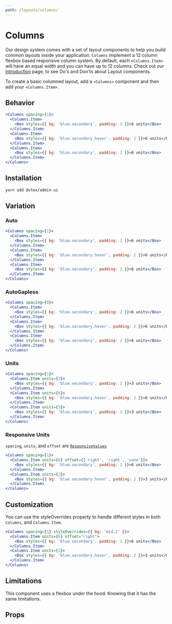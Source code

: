 ```yaml
---
path: /layouts/columns/
---
```


# Columns

Our design system comes with a set of layout components to help you build common layouts inside your application. `Columns` implement a 12 column flexbox based responsive column system. By default, each `<Columns.Item>` will have an equal width and you can have up to 12 columns. Check out our [Introduction](/layouts/introduction) page, to see Do's and Don'ts about Layout components.

To create a basic columned layout, add a `<Columns>` component and then add your `<Columns.Item>`.

## Behavior

```jsx
<Columns spacing={1}>
  <Columns.Item>
    <Box styles={{ bg: 'blue.secondary', padding: 2 }}>6 units</Box>
  </Columns.Item>
  <Columns.Item>
    <Box styles={{ bg: 'blue.secondary.hover', padding: 2 }}>6 units</Box>
  </Columns.Item>
  <Columns.Item>
    <Box styles={{ bg: 'blue.secondary', padding: 2 }}>6 units</Box>
  </Columns.Item>
</Columns>
```

## Installation

```sh isStatic
yarn add @vtex/admin-ui
```

## Variation

### Auto

```jsx
<Columns spacing={1}>
  <Columns.Item>
    <Box styles={{ bg: 'blue.secondary', padding: 2 }}>6 units</Box>
  </Columns.Item>
  <Columns.Item>
    <Box styles={{ bg: 'blue.secondary.hover', padding: 2 }}>6 units</Box>
  </Columns.Item>
  <Columns.Item>
    <Box styles={{ bg: 'blue.secondary', padding: 2 }}>6 units</Box>
  </Columns.Item>
</Columns>
```

### AutoGapless

```jsx
<Columns spacing={0}>
  <Columns.Item>
    <Box styles={{ bg: 'blue.secondary', padding: 2 }}>6 units</Box>
  </Columns.Item>
  <Columns.Item>
    <Box styles={{ bg: 'blue.secondary.hover', padding: 2 }}>6 units</Box>
  </Columns.Item>
  <Columns.Item>
    <Box styles={{ bg: 'blue.secondary', padding: 2 }}>6 units</Box>
  </Columns.Item>
</Columns>
```

### Units

```jsx
<Columns spacing={1}>
  <Columns.Item units={3}>
    <Box styles={{ bg: 'blue.secondary', padding: 2 }}>3 units</Box>
  </Columns.Item>
  <Columns.Item units={6}>
    <Box styles={{ bg: 'blue.secondary.hover', padding: 2 }}>6 units</Box>
  </Columns.Item>
  <Columns.Item units={3}>
    <Box styles={{ bg: 'blue.secondary', padding: 2 }}>3 units</Box>
  </Columns.Item>
</Columns>
```

### Responsive Units

`spacing`, `units`, and `offset` are [`ResponsiveValues`](/docs/guide/responsive-design/#responsive-values)

```jsx
<Columns spacing={1}>
  <Columns.Item units={6} offset={['right', 'right', 'none']}>
    <Box styles={{ bg: 'blue.secondary', padding: 2 }}>6 units</Box>
  </Columns.Item>
  <Columns.Item units={3}>
    <Box styles={{ bg: 'blue.secondary.hover', padding: 2 }}>3 units</Box>
  </Columns.Item>
</Columns>
```

## Customization

You can use the styleOverrides property to handle different styles in both `Columns`, and `Columns.Item`.

```jsx
<Columns spacing={1} styleOverrides={{ bg: 'mid.2' }}>
  <Columns.Item units={6} offset="right">
    <Box styles={{ bg: 'blue.secondary', padding: 2 }}>6 units</Box>
  </Columns.Item>
  <Columns.Item units={3}>
    <Box styles={{ bg: 'blue.secondary.hover', padding: 2 }}>3 units</Box>
  </Columns.Item>
</Columns>
```

## Limitations

This component uses a flexbox under the hood. Knowing that it has the same limitations.

## Props

<propdetails heading="Columns" component="Columns">
</propdetails>

<propdetails heading="Columns.Item" component="ColumnsItem">
</propdetails>
